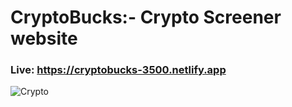 # CryptoBucks:- Crypto Screener website

### Live: https://cryptobucks-3500.netlify.app


![Crypto](https://github.com/Rudra-Godhani/CryptoBucks/assets/139685113/36f0c305-49cb-4708-a531-fd9813b25712)





